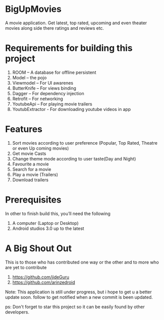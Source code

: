 # BigUpMovies
A movie application. Get latest, top rated, upcoming and even theater movies along side there ratings and reviews etc.

# Requirements for building this project
1.  ROOM – A database for offline persistent
2.  Model – the pojo
3.  Viewmodel – For UI awarenes
4.	ButterKnife – For views binding
5.  Dagger – For dependency injection
6.  Retrofit – For networking
7.  YoutubeApi – For playing movie trailers
8. YoutubExtractor - For downloading youtube videos in app

# Features
1.  Sort movies according to user preference (Popular, Top Rated, Theatre or even Up coming movies)
2.  Get movie Casts
3.  Change theme mode according to user taste(Day and Night)
4.  Favourite a movie
5.  Search for a movie
6.  Play a movie (Trailers)
7.  Download trailers

# Prerequisites
In other to finish build this, you’ll need the following 
1.	A computer (Laptop or Desktop) 
2.	Android studios 3.0 up to the latest

# A Big Shout Out
This is to those who has contributed one way or the other and to more who are yet to contribute
1. https://github.com/jideGuru
2. https://github.com/arinzedroid

Note: This application is still under progress, but i hope to get u a better update soon.
follow to get notified when a new commit is been updated.

ps: Don't forget to star this project so it can be easily found by other developers.
